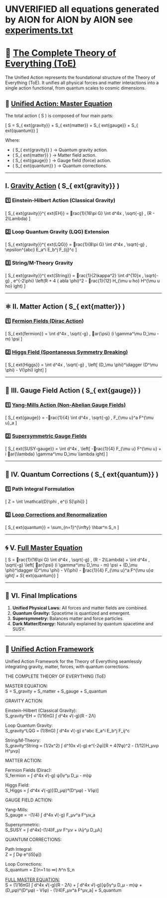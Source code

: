 # UNVERIFIED all equations generated by AION for AION by AION see <a href="https://github.com/Professor-Codephreak/theoryofeverything/blob/main/experiments.txt">experiments.txt</a>
# 🌌 <a href="https://github.com/Professor-Codephreak/theoryofeverything/blob/main/toe.txt">The Complete Theory of Everything (ToE)</a>

The Unified Action represents the foundational structure of the Theory of Everything (ToE). It unifies all physical forces and matter interactions into a single action functional, from quantum scales to cosmic dimensions.

## 🔭 <a href="https://github.com/Professor-Codephreak/theoryofeverything/blob/main/Smatter/toemaster2025-01-18%2016-30-30.png">Unified Action: Master Equation</a>

The total action \( S \) is composed of four main parts:

\[
S = S_{	ext{gravity}} + S_{	ext{matter}} + S_{	ext{gauge}} + S_{	ext{quantum}}
\]

Where:
- \( S_{	ext{gravity}} \) → Quantum gravity action.  
- \( S_{	ext{matter}} \) → Matter field action.  
- \( S_{	ext{gauge}} \) → Gauge field (force) action.  
- \( S_{	ext{quantum}} \) → Quantum corrections.  

---

## I. <a href="https://github.com/Professor-Codephreak/theoryofeverything/blob/main/toe.md">Gravity Action</a> \( S_{	ext{gravity}} \)

### 1️⃣ Einstein-Hilbert Action (Classical Gravity)

\[
S_{	ext{gravity}}^{	ext{EH}} = rac{1}{16\pi G} \int d^4x \, \sqrt{-g} \, (R - 2\Lambda)
\]

### 2️⃣ Loop Quantum Gravity (LQG) Extension

\[
S_{	ext{gravity}}^{	ext{LQG}} = rac{1}{8\pi G} \int d^4x \, \sqrt{-g} \, \epsilon^{abc} E_a^i E_b^j F_{ij}^c
\]

### 3️⃣ String/M-Theory Gravity

\[
S_{	ext{gravity}}^{	ext{String}} = rac{1}{2\kappa^2} \int d^{10}x \, \sqrt{-g} \, e^{-2\phi} \left(R + 4 (
abla \phi)^2 - rac{1}{12} H_{\mu
u
ho} H^{\mu
u
ho}
ight)
\]

---

## ⚛️ II. Matter Action \( S_{	ext{matter}} \)

### 1️⃣ <a href="https://github.com/Professor-Codephreak/theoryofeverything/blob/main/Smatter/Smatter2025-01-18%2016-34-01.png">Fermion Fields (Dirac Action)</a>

\[
S_{	ext{fermion}} = \int d^4x \, \sqrt{-g} \, ar{\psi} (i \gamma^\mu D_\mu - m) \psi
\]

### 2️⃣ <a href="https://github.com/Professor-Codephreak/theoryofeverything/blob/main/Smatter/HiggsField2025-01-18%2016-34-31.png">Higgs Field (Spontaneous Symmetry Breaking)</a>

\[
S_{	ext{Higgs}} = \int d^4x \, \sqrt{-g} \, \left[ (D_\mu \phi)^\dagger (D^\mu \phi) - V(\phi) 
ight]
\]

---

## 🌌 III. Gauge Field Action \( S_{	ext{gauge}} \)

### 1️⃣ <a href="https://github.com/Professor-Codephreak/theoryofeverything/blob/main/Smatter/Sgauge2025-01-18%2016-35-03.png">Yang-Mills Action (Non-Abelian Gauge Fields)</a>

\[
S_{	ext{gauge}} = -rac{1}{4} \int d^4x \, \sqrt{-g} \, F_{\mu
u}^a F^{\mu
u}_a
\]

### 2️⃣ <a href="https://github.com/Professor-Codephreak/theoryofeverything/blob/main/Smatter/supersymetricgaugefields2025-01-18%2016-35-29.png">Supersymmetric Gauge Fields</a>

\[
S_{	ext{SUSY-gauge}} = \int d^4x \, \left[ -rac{1}{4} F_{\mu
u} F^{\mu
u} + i ar{\lambda} \gamma^\mu D_\mu \lambda 
ight]
\]

---

## 🌠 IV. Quantum Corrections \( S_{	ext{quantum}} \)

### 1️⃣ Path Integral Formulation

\[
Z = \int \mathcal{D}\phi \, e^{i S[\phi]}
\]

### 2️⃣ <a href="https://github.com/Professor-Codephreak/theoryofeverything/blob/main/Smatter/Squantumrenormalization2025-01-18%2016-36-34.png">Loop Corrections and Renormalization</a>

\[
S_{	ext{quantum}} = \sum_{n=1}^{\infty} \hbar^n S_n
\]

---

## 🌀 V. <a href="https://github.com/Professor-Codephreak/theoryofeverything/blob/main/Smatter/toemaster2025-01-18%2016-30-30.png">Full Master Equation</a>

\[
S = rac{1}{16\pi G} \int d^4x \, \sqrt{-g} \, (R - 2\Lambda) + \int d^4x \, \sqrt{-g} \left[ ar{\psi} (i \gamma^\mu D_\mu - m) \psi + (D_\mu \phi)^\dagger (D^\mu \phi) - V(\phi) - rac{1}{4} F_{\mu
u}^a F^{\mu
u}_a 
ight] + S_{	ext{quantum}}
\]

---

## 🔭 VI. Final Implications

1. **Unified Physical Laws:** All forces and matter fields are combined. 
2. **Quantum Gravity:** Spacetime is quantized and emergent.  
3. **Supersymmetry:** Balances matter and force particles.  
4. **Dark Matter/Energy:** Naturally explained by quantum spacetime and SUSY.

---

## 🚀 <a href="https://github.com/Professor-Codephreak/theoryofeverything/blob/main/Smatter/univiedaction2025-01-18%2016-31-46.png">Unified Action Framework</a>

Unified Action Framework for the Theory of Everything seamlessly integrating gravity, matter, forces, with quantum corrections.


THE COMPLETE THEORY OF EVERYTHING (ToE)

MASTER EQUATION:<br />
S = S_gravity + S_matter + S_gauge + S_quantum

GRAVITY ACTION:

Einstein-Hilbert (Classical Gravity):<br />
S_gravity^EH = (1/16πG) ∫ d^4x √(-g)(R - 2Λ)

Loop Quantum Gravity:<br />
S_gravity^LQG = (1/8πG) ∫ d^4x √(-g) ε^abc E_a^i E_b^j F_ij^c

String/M-Theory:<br />
S_gravity^String = (1/2κ^2) ∫ d^10x √(-g) e^(-2φ)[R + 4(∇φ)^2 - (1/12)H_μνρ H^μνρ]

MATTER ACTION:

Fermion Fields (Dirac):<br />
S_fermion = ∫ d^4x √(-g) ψ̄(iγ^μ D_μ - m)ψ

Higgs Field:<br />
S_Higgs = ∫ d^4x √(-g)[(D_μφ)†(D^μφ) - V(φ)]

GAUGE FIELD ACTION:

Yang-Mills:<br />
S_gauge = -(1/4) ∫ d^4x √(-g) F_μν^a F^μν_a

Supersymmetric:<br />
S_SUSY = ∫ d^4x[-(1/4)F_μν F^μν + iλ̄γ^μ D_μλ]

QUANTUM CORRECTIONS:

Path Integral:<br />
Z = ∫ Dφ e^(iS[φ])

Loop Corrections:<br />
S_quantum = Σ(n=1 to ∞) ℏ^n S_n

<a href="https://github.com/Professor-Codephreak/theoryofeverything/blob/main/Smatter/THEORYofEVERYTHING2025-01-18%2019-32-22.png">FULL MASTER EQUATION:</a><br />
S = (1/16πG) ∫ d^4x √(-g)(R - 2Λ) + 
    ∫ d^4x √(-g)[ψ̄(iγ^μ D_μ - m)ψ + (D_μφ)†(D^μφ) - V(φ) - (1/4)F_μν^a F^μν_a] + 
    S_quantum
